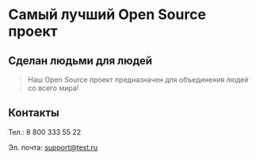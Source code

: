 # Самый лучший Open Source проект

## Сделан людьми для людей

> Наш Open Source проект предназначен для объединения людей со всего мира!

## Контакты
Тел.: 8 800 333 55 22

Эл. почта: support@test.ru
